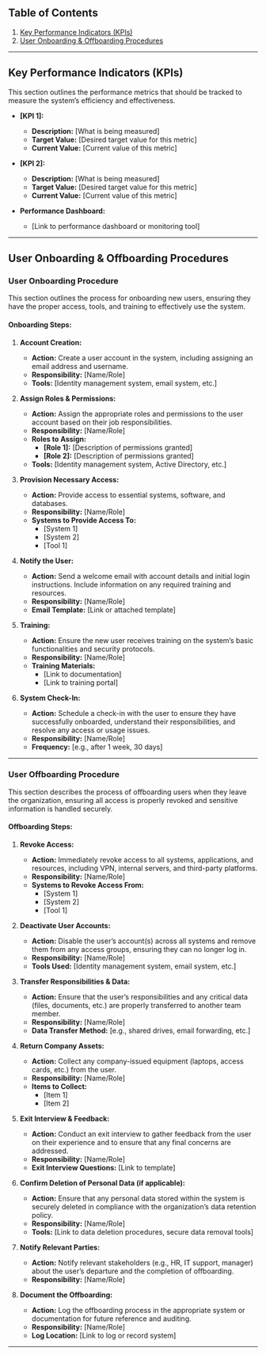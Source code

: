 ## Table of Contents  
1. [Key Performance Indicators (KPIs)](#key-performance-indicators-kpis)  
2. [User Onboarding & Offboarding Procedures](#user-onboarding--offboarding-procedures) 

---

## Key Performance Indicators (KPIs)  
This section outlines the performance metrics that should be tracked to measure the system’s efficiency and effectiveness.

- **[KPI 1]:**  
  - **Description:** [What is being measured]  
  - **Target Value:** [Desired target value for this metric]  
  - **Current Value:** [Current value of this metric]

- **[KPI 2]:**  
  - **Description:** [What is being measured]  
  - **Target Value:** [Desired target value for this metric]  
  - **Current Value:** [Current value of this metric]

- **Performance Dashboard:**  
  - [Link to performance dashboard or monitoring tool]

---

## User Onboarding & Offboarding Procedures

### User Onboarding Procedure  
This section outlines the process for onboarding new users, ensuring they have the proper access, tools, and training to effectively use the system.

#### Onboarding Steps:  
1. **Account Creation:**
   - **Action:** Create a user account in the system, including assigning an email address and username.
   - **Responsibility:** [Name/Role]
   - **Tools:** [Identity management system, email system, etc.]

2. **Assign Roles & Permissions:**
   - **Action:** Assign the appropriate roles and permissions to the user account based on their job responsibilities.
   - **Responsibility:** [Name/Role]
   - **Roles to Assign:**  
     - **[Role 1]:** [Description of permissions granted]  
     - **[Role 2]:** [Description of permissions granted]  
   - **Tools:** [Identity management system, Active Directory, etc.]

3. **Provision Necessary Access:**
   - **Action:** Provide access to essential systems, software, and databases.
   - **Responsibility:** [Name/Role]
   - **Systems to Provide Access To:**  
     - [System 1]  
     - [System 2]  
     - [Tool 1]

4. **Notify the User:**
   - **Action:** Send a welcome email with account details and initial login instructions. Include information on any required training and resources.
   - **Responsibility:** [Name/Role]
   - **Email Template:** [Link or attached template]

5. **Training:**
   - **Action:** Ensure the new user receives training on the system’s basic functionalities and security protocols.
   - **Responsibility:** [Name/Role]  
   - **Training Materials:**  
     - [Link to documentation]  
     - [Link to training portal]  

6. **System Check-In:**
   - **Action:** Schedule a check-in with the user to ensure they have successfully onboarded, understand their responsibilities, and resolve any access or usage issues.
   - **Responsibility:** [Name/Role]
   - **Frequency:** [e.g., after 1 week, 30 days]

---

### User Offboarding Procedure  
This section describes the process of offboarding users when they leave the organization, ensuring all access is properly revoked and sensitive information is handled securely.

#### Offboarding Steps:  
1. **Revoke Access:**
   - **Action:** Immediately revoke access to all systems, applications, and resources, including VPN, internal servers, and third-party platforms.
   - **Responsibility:** [Name/Role]
   - **Systems to Revoke Access From:**  
     - [System 1]  
     - [System 2]  
     - [Tool 1]

2. **Deactivate User Accounts:**
   - **Action:** Disable the user’s account(s) across all systems and remove them from any access groups, ensuring they can no longer log in.
   - **Responsibility:** [Name/Role]
   - **Tools Used:** [Identity management system, email system, etc.]

3. **Transfer Responsibilities & Data:**
   - **Action:** Ensure that the user’s responsibilities and any critical data (files, documents, etc.) are properly transferred to another team member.
   - **Responsibility:** [Name/Role]
   - **Data Transfer Method:** [e.g., shared drives, email forwarding, etc.]

4. **Return Company Assets:**
   - **Action:** Collect any company-issued equipment (laptops, access cards, etc.) from the user.
   - **Responsibility:** [Name/Role]
   - **Items to Collect:**  
     - [Item 1]  
     - [Item 2]

5. **Exit Interview & Feedback:**
   - **Action:** Conduct an exit interview to gather feedback from the user on their experience and to ensure that any final concerns are addressed.
   - **Responsibility:** [Name/Role]
   - **Exit Interview Questions:** [Link to template]

6. **Confirm Deletion of Personal Data (if applicable):**
   - **Action:** Ensure that any personal data stored within the system is securely deleted in compliance with the organization’s data retention policy.
   - **Responsibility:** [Name/Role]
   - **Tools:** [Link to data deletion procedures, secure data removal tools]

7. **Notify Relevant Parties:**
   - **Action:** Notify relevant stakeholders (e.g., HR, IT support, manager) about the user’s departure and the completion of offboarding.
   - **Responsibility:** [Name/Role]

8. **Document the Offboarding:**
   - **Action:** Log the offboarding process in the appropriate system or documentation for future reference and auditing.
   - **Responsibility:** [Name/Role]
   - **Log Location:** [Link to log or record system]

---

